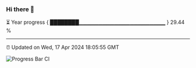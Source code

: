 ### Hi there 👋

⏳ Year progress { ████████▁▁▁▁▁▁▁▁▁▁▁▁▁▁▁▁▁▁▁▁▁▁ } 29.44 %

---

⏰ Updated on Wed, 17 Apr 2024 18:05:55 GMT

![Progress Bar CI](https://github.com/liununu/liununu/workflows/Progress%20Bar%20CI/badge.svg)
